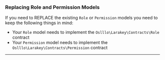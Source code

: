 ### Replacing Role and Permission Models
If you need to REPLACE the existing `Role` or `Permission` models you need to keep the following things in mind:

- Your `Role` model needs to implement the `Oslllo\Larakey\Contracts\Role` contract
- Your `Permission` model needs to implement the `Oslllo\Larakey\Contracts\Permission` contract

---
